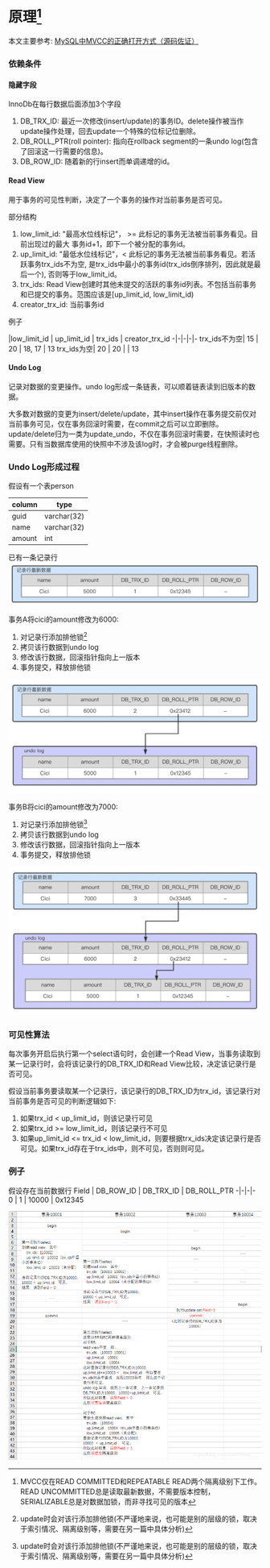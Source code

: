 # 原理[^1]

本文主要参考: [MySQL中MVCC的正确打开方式（源码佐证）](https://blog.csdn.net/Waves___/article/details/105295060#comments_14464150)

### 依赖条件
#### 隐藏字段
InnoDb在每行数据后面添加3个字段
1. DB_TRX_ID: 最近一次修改(insert/update)的事务ID。delete操作被当作update操作处理，回去update一个特殊的位标记位删除。
2. DB_ROLL_PTR(roll pointer): 指向在rollback segment的一条undo log(包含了回滚这一行需要的信息)。
3. DB_ROW_ID: 随着新的行insert而单调递增的id。

#### Read View
用于事务的可见性判断，决定了一个事务的操作对当前事务是否可见。

部分结构  
1. low_limit_id: "最高水位线标记"， >= 此标记的事务无法被当前事务看见。目前出现过的最大 事务id+1，即下一个被分配的事务id。
2. up_limit_id: "最低水位线标记"，< 此标记的事务无法被当前事务看见。若活跃事务trx_ids不为空, 是trx_ids中最小的事务id(trx_ids倒序排列，因此就是最后一个), 否则等于low_limit_id。
3. trx_ids: Read View创建时其他未提交的活跃的事务id列表。不包括当前事务和已提交的事务。范围应该是[up_limit_id, low_limit_id)
4. creator_trx_id: 当前事务id

例子

|low_limit_id | up_limit_id | trx_ids | creator_trx_id
-|-|-|-|-
trx_ids不为空| 15 | 20 | 18, 17 | 13
trx_ids为空| 20 | 20 | | 13

#### Undo Log
记录对数据的变更操作。undo log形成一条链表，可以顺着链表读到旧版本的数据。

大多数对数据的变更为insert/delete/update，其中insert操作在事务提交前仅对当前事务可见，仅在事务回滚时需要，在commit之后可以立即删除。
update/delete归为一类为update_undo，不仅在事务回滚时需要，在快照读时也需要。只有当数据库使用的快照中不涉及该log时，才会被purge线程删除。

### Undo Log形成过程
假设有一个表person

column| type
-|-
guid | varchar(32)
name | varchar(32)
amount | int

已有一条记录行
![undo log1](./images/undolog1.jpg)

事务A将cici的amount修改为6000:  
1. 对记录行添加排他锁[^2]
2. 拷贝该行数据到undo log
3. 修改该行数据，回滚指针指向上一版本
4. 事务提交，释放排他锁

![undo log2](./images/undolog2.jpg)

事务B将cici的amount修改为7000:  
1. 对记录行添加排他锁[^2]
2. 拷贝该行数据到undo log
3. 修改该行数据，回滚指针指向上一版本
4. 事务提交，释放排他锁

![undo log3](./images/undolog3.jpg)

### 可见性算法
每次事务开启后执行第一个select语句时，会创建一个Read View，当事务读取到某一记录行时，会将该记录行的DB_TRX_ID和Read View比较，决定该记录行是否可见。

假设当前事务要读取某一个记录行，该记录行的DB_TRX_ID为trx_id，该记录行对当前事务是否可见的判断逻辑如下: 
1. 如果trx_id < up_limit_id，则该记录行可见
2. 如果trx_id >= low_limit_id，则该记录行不可见
3. 如果up_limit_id <= trx_id < low_limit_id，则要根据trx_ids决定该记录行是否可见。如果trx_id存在于trx_ids中，则不可见，否则则可见。

### 例子
假设存在当前数据行
Field | DB_ROW_ID | DB_TRX_ID | DB_ROLL_PTR
-|-|-|-
0 | 1 | 10000 | 0x12345

![例子1](./images/例子1.png)




[^1]: MVCC仅在READ COMMITTED和REPEATABLE READ两个隔离级别下工作。READ UNCOMMITTED总是读取最新数据，不需要版本控制，SERIALIZABLE总是对数据加锁，而非寻找可见的版本

[^2]: update时会对该行添加排他锁(不严谨地来说，也可能是别的层级的锁，取决于索引情况、隔离级别等，需要在另一篇中具体分析)



